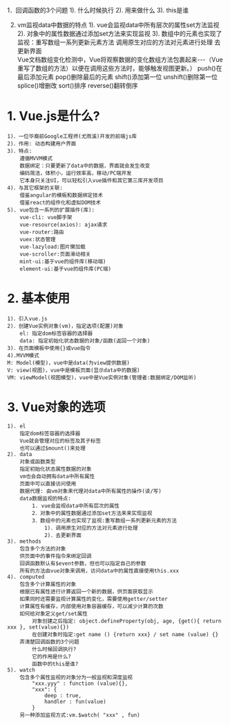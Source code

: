 1．回调函数的3个问题
    1). 什么时候执行
    2). 用来做什么
    3). this是谁

2. vm监视data中数据的特点
    1). vue会监视data中所有层次的属性set方法监视
    2). 对象中的属性数据通过添加set方法来实现监视
    3). 数组中的元素也实现了监视：重写数组一系列更新元素方法
        调用原生对应的方法对元素进行处理
        去更新界面    
    Vue文档数组变化检测中，Vue将观察数据的变化数组方法包裹起来---（Vue重写了数组的方法）以便在调用这些方法时，能够触发视图更新。）
        push()在最后添加元素
        pop()删除最后的元素
        shift()添加第一位
        unshift()删除第一位
        splice()增删改
        sort()排序
        reverse()翻转倒序


# 1. Vue.js是什么?
    1)．一位华裔前Google工程师(尤雨溪)开发的前端js库
    2)．作用: 动态构建用户界面
    3)．特点:
        遵循MVVM模式
        数据绑定：只要更新了data中的数据，界面就会发生改变
        编码简洁，体积小，运行效率高，移动/PC端开发
        它本身只关注UI，可以轻松引入vue插件和其它第三库开发项目
    4)．与其它框架的关联:
        借鉴angular的模板和数据绑定技术
        借鉴react的组件化和虚拟DOM技术
    5). vue包含一系列的扩展插件(库):
        vue-cli: vue脚手架
        vue-resource(axios): ajax请求
        vue-router:路由
        vuex:状态管理
        vue-lazyload:图片懒加载
        vue-scroller:页面滑动相关
        mint-ui:基于vue的组件库(移动端)
        element-ui:基于vue的组件库(PC端)

# 2. 基本使用
    1)．引入vue.js
    2)．创建Vue实例对象(vm)，指定选项(配置)对象
        el: 指定dom标签容器的选择器
        data: 指定初始化状态数据的对象/函数(返回一个对象)
    3)．在页面模板中使用{}或vue指令
    4).MVVM模式
    M: Model(模型)，vue中是data(为view提供数据)
    V: view(视图)，vue中是模板页面(显示data中的数据)
    VM: viewModel(视图模型)，vue中是Vue实例对象(管理者:数据绑定/DOM监听)

# 3. Vue对象的选项
    1). el
        指定dom标签容器的选择器
        Vue就会管理对应的标签及其子标签
        也可以通过$mount()来处理
    2). data
        对象或函数类型
        指定初始化状态属性数据的对象
        vm也会自动拥有data中所有属性
        页面中可以直接访问使用
        数据代理: 由vm对象来代理对data中所有属性的操作(读/写)
        data数据监视的特点:
            1. vue会监视data中所有层次的属性
            2．对象中的属性数据通过添加set方法来来实现监视
            3．数组中的元素也实现了监视:重写数组一系列更新元素的方法
                1)．调用原生对应的方法对元素进行处理
                2)．去更新界面
    3). methods
        包含多个方法的对象
        供页面中的事件指令来绑定回调
        回调函数默认有$event参数，但也可以指定自己的参数
        所有的方法由vue对象来调用，访问data中的属性直接使用this.xxx
    4). computed
        包含多个计算属性的对象
        根据已有属性进行计算返回一个新的数据，供页面获取显示
        如果同时还需要监视计算属性的变化，需要使用getter/setter
        计算属性有缓存，内部使用对象容器缓存，可以减少计算的次数
        如何给对象定义get/set属性
            对象创建之后指定: object.defineProperty(obj, age, {get(){ return xxx }, set(value){})
            在创建对象时指定:get name () {return xxx} / set name (value) {}
        弄清楚回调函数的3个问题
            什么时候回调执行?
            它的作用是什么?
            函数中的this是谁?
    5). watch
        包含多个属性监视的对象分为一般监视和深度监视
            "xxx.yyy" : function (value){},
            "xxx": {
                deep : true,
                handler : fun(value)
            }
        另一种添加监视方式:vm.$watch( "xxx" , fun)


